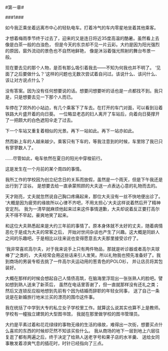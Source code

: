 #第一章#

###1###


如今我正乘坐着远离市中心的轻轨电车。打着冷气的车内零星地坐着其他乘客。

才想着梅雨季节终于过去了，迎来的又是连日将近35度高温的酷暑。虽然看上去像是白茶一般的白浊色，
但是今天的东京却不见一片云彩。大约是因为阳光强烈的原因，窗外流动的景色也不自然地鲜艳，
像是沐浴着强光照射的舞台布景一般。

现在要去见的那个人物，是否有那么吸引着我去——不知为何我也并不明了。
‘见面了之后要做什么？’这样的问题也无数次尝试着自问过。该说什么、该问什么、该让对方说点什么？

没有答案。因为没有任何想要说的话。想要问想要听的话也是一点都找不到。我只是，只是想要去见一下那个人而已。

车停在了郊外的小站边，有几个乘客下了车去。在打开的车门对面，可以看到沿着铁路大片盛开着的向日葵。
一位略显老态的妇人离开了车站后，向着向日葵撑开了一把颇大的白色遮阳伞走了过去。

下一个车站又重复着相似的光景。再下一站如此。再下一站亦如此。

然而新上车的人越来越少。乘客只有下车的，等我注意到的时候，车里除了我已只有寥寥数人了。

……尽管如此，电车依然在夏日的阳光中穿梭前行。

这是发生在一个月前的某个周四的事情。

我所工作的学校因为创立纪念日的关系而放假，虽然是一个雨天，但是下午我还是出行到了涩谷。
是想要去给一直承蒙照顾的大夫送一点表达心意的礼物而去的。

天才刚亮，丈夫就忽然说自己胸口疼痛起来，那位大夫没有一丝不快地便出诊了。
‘大概是因为疲劳的缘故所以心律不齐吧，不用太担心’大夫这样说着然后开了精神安定剂。
我为一清早就麻烦他起来过来这件事情道歉，大夫却说着反正要打高尔夫不得不早起，豪爽地笑了起来。

和这位大夫熟悉起来是大约三年前的事情了。原本身体就不太好的丈夫，随着病情恶化于是成为大夫的常客之后，
开始对世间杂谈也产生了兴趣。这大概是同龄人之间的乐趣吧。于是相比以往来说也变得愿意去大夫那里接受诊疗了。

‘我非常喜欢高尔夫，对于我来说手上只有两件物品，那就是听诊器或者高尔夫球棒了’之类的，
大夫经常会用这些话来引人发笑。所以礼物我也预先准备好了。我到商场的男装专柜去挑了一件高尔夫运动用的葱青色的POLO衫，
并让店员将其包装好。

大概在那样的时候会想起自己人情债高筑，在脑海里浮现出一张张熟人的脸吧。譬如想到熟人送来了新茶后，
虽然在电话里答谢了，但一直就那样没有还礼之类；然后又连锁反应般地想到先前有个因为结婚而辞职的年轻女同事，
送了自己一条说是在新婚旅行地米兰买的漂亮的围巾这件事。

我在统括了中学到大专的私立女子学校里工作。就算这么说其实也算不上是教师。学校有一幢独立建筑的大型图书馆，
我就在那里做学校的图书管理员。

大约是平素过着和花花绿绿的事物无缘的生活的缘故，难得出一次街，想要买点什么喜欢的东西的时候却茫然不知该买些什么。
我从商场的地下一层到地上六层往复逛了都有两遍之后，终于决定了给熟人送老字号和果子店的水羊羹、
送给女同事散发着凉爽气息的插花时，时针已经指向了三点。
